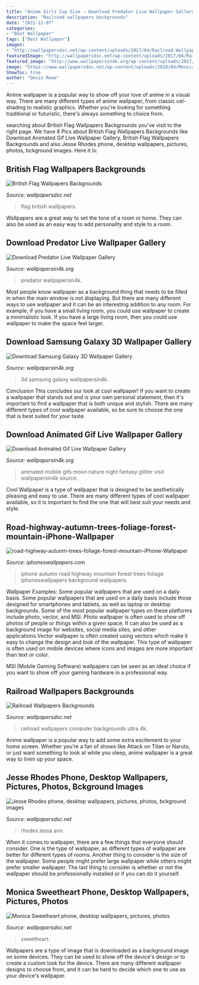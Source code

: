 ```yaml
---
title: "Anime Girls Cup Size - Download Predator Live Wallpaper Gallery"
description: "Railroad wallpapers backgrounds"
date: "2021-12-07"
categories:
- "Best Wallpaper"
tags: ["Best Wallpaper"]
images:
- "http://wallpapersdsc.net/wp-content/uploads/2017/04/Railroad-Wallpaper-for-Computer.jpg"
featuredImage: "http://wallpapersdsc.net/wp-content/uploads/2017/04/Railroad-Wallpaper-for-Computer.jpg"
featured_image: "http://www.wallpapersin4k.org/wp-content/uploads/2017/04/Animated-Gif-Live-Wallpaper-8.gif"
image: "https://www.wallpapersdsc.net/wp-content/uploads/2020/04/Monica-Sweetheart-Wallpapers-for-Android-768x1152.jpg"
ShowToc: true
author: "Devin Rowe"
---
```



Anime wallpaper is a popular way to show off your love of anime in a visual way. There are many different types of anime wallpaper, from classic cel-shading to realistic graphics. Whether you're looking for something traditional or futuristic, there's always something to choice from.

	

		
searching about British Flag Wallpapers Backgrounds you've visit to the right page. We have 8 Pics about British Flag Wallpapers Backgrounds like Download Animated Gif Live Wallpaper Gallery, British Flag Wallpapers Backgrounds and also Jesse Rhodes phone, desktop wallpapers, pictures, photos, bckground images. Here it is:
		
    
## British Flag Wallpapers Backgrounds

<img loading=lazy src="http://wallpapersdsc.net/wp-content/uploads/2017/10/British-Flag-tumblr.jpg" onerror="this.onerror=null;this.src='https://tse2.mm.bing.net/th?id=OIP.p_RAb4JoqEX8ikvddjLmRgHaEo&amp;pid=15.1';" alt="British Flag Wallpapers Backgrounds">

_Source: wallpapersdsc.net_

>flag british wallpapers. 

	

Wallpapers are a great way to set the tone of a room or home. They can also be used as an easy way to add personality and style to a room.

    
## Download Predator Live Wallpaper Gallery

<img loading=lazy src="http://www.wallpapersin4k.org/wp-content/uploads/2017/04/Predator-Live-Wallpaper-3.jpg" onerror="this.onerror=null;this.src='https://tse3.mm.bing.net/th?id=OIP.EfGmNoZqGhTqjvVGjhG8GwHaNK&amp;pid=15.1';" alt="Download Predator Live Wallpaper Gallery">

_Source: wallpapersin4k.org_

>predator wallpapersin4k. 

	

Most people know wallpaper as a background thing that needs to be filled in when the main window is not displaying. But there are many different ways to use wallpaper and it can be an interesting addition to any room. For example, if you have a small living room, you could use wallpaper to create a minimalistic look. If you have a large living room, then you could use wallpaper to make the space feel larger.

    
## Download Samsung Galaxy 3D Wallpaper Gallery

<img loading=lazy src="http://www.wallpapersin4k.org/wp-content/uploads/2017/04/Samsung-Galaxy-3D-Wallpaper-9.jpg" onerror="this.onerror=null;this.src='https://tse2.mm.bing.net/th?id=OIP.rcQffBzihk8yIr_ftkU0jQHaNK&amp;pid=15.1';" alt="Download Samsung Galaxy 3D Wallpaper Gallery">

_Source: wallpapersin4k.org_

>3d samsung galaxy wallpapersin4k. 

	

Conclusion
This concludes our look at cool wallpaper! If you want to create a wallpaper that stands out and is your own personal statement, then it's important to find a wallpaper that is both unique and stylish. There are many different types of cool wallpaper available, so be sure to choose the one that is best suited for your taste.

    
## Download Animated Gif Live Wallpaper Gallery

<img loading=lazy src="http://www.wallpapersin4k.org/wp-content/uploads/2017/04/Animated-Gif-Live-Wallpaper-8.gif" onerror="this.onerror=null;this.src='https://tse1.mm.bing.net/th?id=OIP.iU9xiENj0UEhLTPwYlZGmQAAAA&amp;pid=15.1';" alt="Download Animated Gif Live Wallpaper Gallery">

_Source: wallpapersin4k.org_

>animated mobile gifs moon nature night fantasy glitter visit wallpapersin4k source. 

	

Cool Wallpaper is a type of wallpaper that is designed to be aesthetically pleasing and easy to use. There are many different types of cool wallpaper available, so it is important to find the one that will best suit your needs and style.

    
## Road-highway-autumn-trees-foliage-forest-mountain-iPhone-Wallpaper

<img loading=lazy src="http://iphoneswallpapers.com/wp-content/uploads/2016/12/road-highway-autumn-trees-foliage-forest-mountain-iPhone-Wallpaper-iphoneswallpapers_com.jpg" onerror="this.onerror=null;this.src='https://tse1.mm.bing.net/th?id=OIP.DzZu9UZp0xTs6VrI0W0bngHaNK&amp;pid=15.1';" alt="road-highway-autumn-trees-foliage-forest-mountain-iPhone-Wallpaper">

_Source: iphoneswallpapers.com_

>iphone autumn road highway mountain forest trees foliage iphoneswallpapers background wallpapers. 

	

Wallpaper Examples: Some popular wallpapers that are used on a daily basis.
Some popular wallpapers that are used on a daily basis include those designed for smartphones and tablets, as well as laptop or desktop backgrounds. Some of the most popular wallpaper types on these platforms include photo, vector, and MSI. 
Photo wallpaper is often used to show off photos of people or things within a given space. It can also be used as a background image for websites, social media sites, and other applications.Vector wallpaper is often created using vectors which make it easy to change the design and look of the wallpaper. This type of wallpaper is often used on mobile devices where icons and images are more important than text or color. 

MSI (Mobile Gaming Software) wallpapers can be seen as an ideal choice if you want to show off your gaming hardware in a professional way.

    
## Railroad Wallpapers Backgrounds

<img loading=lazy src="http://wallpapersdsc.net/wp-content/uploads/2017/04/Railroad-Wallpaper-for-Computer.jpg" onerror="this.onerror=null;this.src='https://tse3.mm.bing.net/th?id=OIP.Kkkx3FrN3-p-co9JFQkUcgHaE8&amp;pid=15.1';" alt="Railroad Wallpapers Backgrounds">

_Source: wallpapersdsc.net_

>railroad wallpapers computer backgrounds ultra 4k. 

	

Anime wallpaper is a popular way to add some extra excitement to your home screen. Whether you’re a fan of shows like Attack on Titan or Naruto, or just want something to look at while you sleep, anime wallpaper is a great way to liven up your space.

    
## Jesse Rhodes Phone, Desktop Wallpapers, Pictures, Photos, Bckground Images

<img loading=lazy src="https://www.wallpapersdsc.net/wp-content/uploads/2020/04/Jesse-Rhodes-Images-768x1233.jpg" onerror="this.onerror=null;this.src='https://tse3.mm.bing.net/th?id=OIP.aRZbJZp1KaH_lxp6vJiG0wHaL4&amp;pid=15.1';" alt="Jesse Rhodes phone, desktop wallpapers, pictures, photos, bckground images">

_Source: wallpapersdsc.net_

>rhodes jessa avn. 

	

When it comes to wallpaper, there are a few things that everyone should consider. One is the type of wallpaper, as different types of wallpaper are better for different types of rooms. Another thing to consider is the size of the wallpaper. Some people might prefer large wallpaper while others might prefer smaller wallpaper. The last thing to consider is whether or not the wallpaper should be professionally installed or if you can do it yourself.

    
## Monica Sweetheart Phone, Desktop Wallpapers, Pictures, Photos

<img loading=lazy src="https://www.wallpapersdsc.net/wp-content/uploads/2020/04/Monica-Sweetheart-Wallpapers-for-Android-768x1152.jpg" onerror="this.onerror=null;this.src='https://tse2.mm.bing.net/th?id=OIP.FIhEV1PEQAQfbFv-ucBGlwHaLH&amp;pid=15.1';" alt="Monica Sweetheart phone, desktop wallpapers, pictures, photos">

_Source: wallpapersdsc.net_

>sweetheart. 

	

Wallpapers are a type of image that is downloaded as a background image on some devices. They can be used to show off the device's design or to create a custom look for the device. There are many different wallpaper designs to choose from, and it can be hard to decide which one to use as your device's wallpaper.

